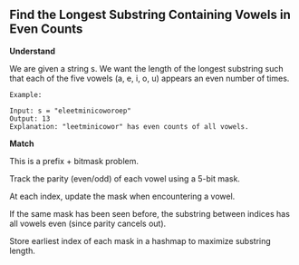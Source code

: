 ## Find the Longest Substring Containing Vowels in Even Counts

**Understand**

We are given a string s. We want the length of the longest substring such that each of the five vowels (a, e, i, o, u) appears an even number of times.

```
Example:

Input: s = "eleetminicoworoep"
Output: 13
Explanation: "leetminicowor" has even counts of all vowels.
```

**Match**

This is a prefix + bitmask problem.

Track the parity (even/odd) of each vowel using a 5-bit mask.

At each index, update the mask when encountering a vowel.

If the same mask has been seen before, the substring between indices has all vowels even (since parity cancels out).

Store earliest index of each mask in a hashmap to maximize substring length.